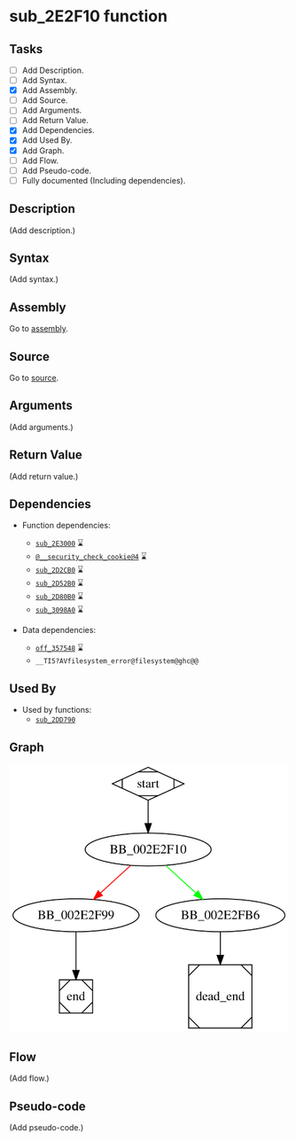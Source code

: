 # sub_2E2F10 function

## Tasks

- [ ] Add Description.
- [ ] Add Syntax.
- [X] Add Assembly.
- [ ] Add Source.
- [ ] Add Arguments.
- [ ] Add Return Value.
- [X] Add Dependencies.
- [X] Add Used By.
- [X] Add Graph.
- [ ] Add Flow.
- [ ] Add Pseudo-code.
- [ ] Fully documented (Including dependencies).

## Description

(Add description.)

## Syntax

(Add syntax.)

## Assembly

Go to [assembly](../asm/sub_2E2F10.asm).

## Source

Go to [source](../cc/sub_2E2F10.cc).

## Arguments

(Add arguments.)

## Return Value

(Add return value.)

## Dependencies

* Function dependencies:
  * [`sub_2E3000`](sub_2E3000.md) ⌛
  * [`@__security_check_cookie@4`](@__security_check_cookie@4.md) ⌛
  * [`sub_2D2CB0`](sub_2D2CB0.md) ⌛
  * [`sub_2D52B0`](sub_2D52B0.md) ⌛
  * [`sub_2D80B0`](sub_2D80B0.md) ⌛
  * [`sub_3098A0`](sub_3098A0.md) ⌛


* Data dependencies:
  * [`off_357548`](off_357548.md) ⌛
  * `__TI5?AVfilesystem_error@filesystem@ghc@@`

## Used By

* Used by functions:
  * [`sub_2DD790`](sub_2DD790.md)

## Graph

![sub_2E2F10 Graph](../svg/sub_2E2F10.svg "sub_2E2F10 Graph")

## Flow

(Add flow.)

## Pseudo-code

(Add pseudo-code.)
